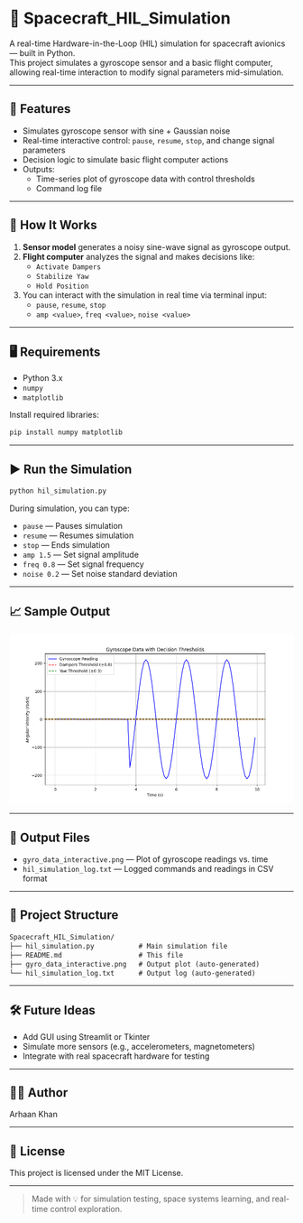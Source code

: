 # 🚀 Spacecraft_HIL_Simulation

A real-time Hardware-in-the-Loop (HIL) simulation for spacecraft avionics — built in Python.  
This project simulates a gyroscope sensor and a basic flight computer, allowing real-time interaction to modify signal parameters mid-simulation.

---

## 📌 Features

- Simulates gyroscope sensor with sine + Gaussian noise  
- Real-time interactive control: `pause`, `resume`, `stop`, and change signal parameters  
- Decision logic to simulate basic flight computer actions  
- Outputs:
  - Time-series plot of gyroscope data with control thresholds  
  - Command log file  

---

## 🧠 How It Works

1. **Sensor model** generates a noisy sine-wave signal as gyroscope output.  
2. **Flight computer** analyzes the signal and makes decisions like:
   - `Activate Dampers`
   - `Stabilize Yaw`
   - `Hold Position`  
3. You can interact with the simulation in real time via terminal input:
   - `pause`, `resume`, `stop`
   - `amp <value>`, `freq <value>`, `noise <value>`

---

## 🖥️ Requirements

- Python 3.x  
- `numpy`  
- `matplotlib`  

Install required libraries:

```bash
pip install numpy matplotlib
```

---

## ▶️ Run the Simulation

```bash
python hil_simulation.py
```

During simulation, you can type:

- `pause` — Pauses simulation  
- `resume` — Resumes simulation  
- `stop` — Ends simulation  
- `amp 1.5` — Set signal amplitude  
- `freq 0.8` — Set signal frequency  
- `noise 0.2` — Set noise standard deviation  

---

## 📈 Sample Output

![Gyroscope Plot](gyro_data_interactive.png)

---

## 📂 Output Files

- `gyro_data_interactive.png` — Plot of gyroscope readings vs. time  
- `hil_simulation_log.txt` — Logged commands and readings in CSV format  

---

## 📁 Project Structure

```
Spacecraft_HIL_Simulation/
├── hil_simulation.py           # Main simulation file
├── README.md                   # This file
├── gyro_data_interactive.png   # Output plot (auto-generated)
└── hil_simulation_log.txt      # Output log (auto-generated)
```

---

## 🛠️ Future Ideas

- Add GUI using Streamlit or Tkinter  
- Simulate more sensors (e.g., accelerometers, magnetometers)  
- Integrate with real spacecraft hardware for testing  

---

## 👨‍💻 Author

Arhaan Khan

---

## 📝 License

This project is licensed under the MIT License.

---

> Made with 💡 for simulation testing, space systems learning, and real-time control exploration.
